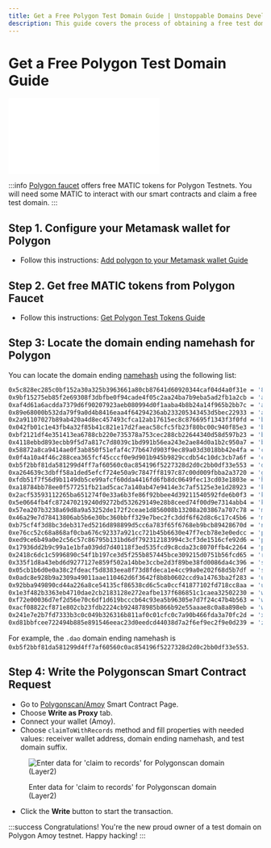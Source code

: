 ```yaml
---
title: Get a Free Polygon Test Domain Guide | Unstoppable Domains Developer Portal
description: This guide covers the process of obtaining a free test domain, through direct smart contract calling on Polygonscan.
---
```


# Get a Free Polygon Test Domain Guide

<embed src="/snippets/_test-domain-explain.md" />

:::info
[Polygon faucet](https://faucet.polygon.technology) offers free MATIC tokens for Polygon Testnets. You will need some MATIC to interact with our smart contracts and claim a free test domain.
:::

## Step 1. Configure your Metamask wallet for Polygon

- Follow this instructions: [Add polygon to your Metamask wallet Guide](../../manage-domains/guides/add-polygon-to-metamask.md)

## Step 2. Get free MATIC tokens from Polygon Faucet

- Follow this instructions: [Get Polygon Test Tokens Guide](../../manage-domains/guides/get-polygon-test-tokens.md)

## Step 3: Locate the domain ending namehash for Polygon

You can locate the domain ending [namehash](../domain-registry-essentials/namehashing.md) using the following list:

```bash
0x5c828ec285c0bf152a30a325b3963661a80cb87641d60920344caf04d4a0f31e = '888';
0x9bf15275eb85f2e69308f3dbfbe0f94cade4f05c2aa24ba7b9eba5ad2fb1a2cb = 'altimist';
0xaf4d61a6acdda7379d6f90207923aeb080994d0f1aaba4b8b24a14f965b2bb7c = 'anime';
0x89e68000b532da79f9a0d4b8416eaa4f64294236ab233205343453d5bec22933 = 'austin';
0x2a91107027b89ab420a4d8ec457493cfca12ab17615ec8c876695f1343f3f0fd = 'binanceus';
0x042fb01c1e43fb4a32f85b41c821e17d2faeac58cfc5fb23f80bc00c940f85e3 = 'bitcoin';
0xbf2121df4e351413ea6788cb220e735378a753cec288cb22644340d58d597b23 = 'bitget';
0x4118ebbd893ecbb9f5d7a817c7d8039c1bd991b56ea243e2ae84d0a1b2c950a7 = 'blockchain';
0x58872a8ca9414ae0f3ab850f51efaf4c77b647d903f9ec89a03d3018bb42e4fa = 'clay';
0x0f4a10a4f46c288cea365fcf45cccf0e9d901b945b9829ccdb54c10dc3cb7a6f = 'crypto';
0xb5f2bbf81da581299d4ff7af60560c0ac854196f5227328d2d0c2bb0df33e553 = 'dao';
0xa264639c3dbff58a1ded5efcf724e50a9c7847ff8197c87c00d009fbba2a3720 = 'go';
0xfdb51f7f56d9b1149db5ce99afcf60dda4416fd6fb8dc0649fec13cd03e1803e = 'hi';
0xa18784bb78ee0f577251fb21ad5cac7a140ab47e9414e3c7af5125e3e1d28923 = 'klever';
0x2acf53593112265ba651274f0e33a6b3fe86f92bbee4d39211540592fde6b0f3 = 'kresus';
0x5e0664fb4fc872470219240d9272bd532629149e28b8ceed74f00d9e7314abb4 = 'kryptic';
0x57ea207b3238a69d8a9a53252de172f2ceae1d856008b13208a203867a707c78 = 'manga';
0x46a29e7d78413806ab5b6e30bc360bbff329e7bec2fc3ddf6f62d8c6c17c45b6 = 'metropolis';
0xb75cf4f3d8bc3deb317ed5216d898899d5cc6a783f65f6768eb9bcb89428670d = 'nft';
0xe76cc52c68a868af0cba676c92337a921cc721b45b6630e47f7ecb78e3e0edcc = 'pog';
0xed9ce6b49a0e2c56c57c86795b131bd6df792312183994c3cf3de1516cfe92d6 = 'polygon';
0x17936dd2b9c99a1e1bfa039dd7d40118f3ed535fcd9c8cda23c8070ffb4c2264 = 'pudgy';
0x2418c6dc1c5996890c54f1b197ce3d5f255b857445bce309215d0751b56fcd65 = 'raiin';
0x335f1d8a43ebd6d9277127e859f502a14bbe3ccbe2d3f89be38fd0086da4c396 = 'secret';
0x05cb1b6d0e0a38c2fdeacf5d8383eea8f73d8fdeca1e4cc99a0e202f68d5b7df = 'stepn';
0x0adc8e928b9a2309a49011aae110462d6f3642f8b8b0602ccd9a14763ba2f283 = 'ubu';
0x92bba949890cd44a226a8ce54135cf86538cd6c5ca0ccf41877102fd718cc8aa = 'unstoppable';
0x1e3f482b3363eb4710dae2cb2183128e272eafbe137f686851c1caea32502230 = 'wallet';
0xf72e00036d7ef2d56e70c6df1d619bcccb64c93ea5b96305e7d7f24c47b4b563 = 'witg';
0xacf08822cf871e802cb23fdb2224cb924878985b866b92e55aaae8c0a8a898eb = 'wrkx';
0x241e7e2b7fd7333b3c0c049b326316b811af0c01cfc0c7a90b466fda3a70fc2d = 'x';
0xd81bbfcee722494b885e891546eeac23d0eedcd44038d7a2f6ef9ec2f9e0d239 = 'zil';
```

For example, the `.dao` domain ending namehash is `0xb5f2bbf81da581299d4ff7af60560c0ac854196f5227328d2d0c2bb0df33e553`.

## Step 4: Write the Polygonscan Smart Contract Request

- Go to [Polygonscan/Amoy](https://amoy.polygonscan.com/address/0xabec3fF0F0b6375F65CB9aEB01e8347bf697082F#writeProxyContract) Smart Contract Page.
- Choose **Write as Proxy** tab.
- Connect your wallet (Amoy).
- Choose `claimToWithRecords` method and fill properties with needed values: receiver wallet address, domain ending namehash, and test domain suffix.

<figure>

![Enter data for 'claim to records' for Polygonscan domain (Layer2)](/images/polygonscan-claim-to-records.png)

<figcaption>Enter data for 'claim to records' for Polygonscan domain (Layer2)</figcaption>
</figure>

- Click the **Write** button to start the transaction.

:::success Congratulations!
You're the new proud owner of a test domain on Polygon Amoy testnet. Happy hacking!
:::
